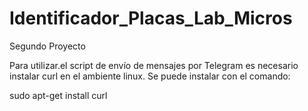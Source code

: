 # Identificador_Placas_Lab_Micros
Segundo Proyecto


Para utilizar.el script de envío de mensajes por Telegram es necesario instalar curl en el ambiente linux. 
Se puede instalar con el comando:

sudo apt-get install curl
